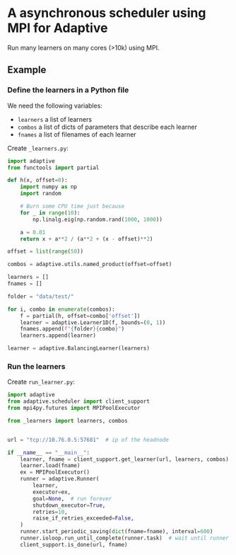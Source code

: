 # A asynchronous scheduler using MPI for Adaptive

Run many learners on many cores (>10k) using MPI.

## Example

### Define the learners in a Python file

We need the following variables:
* `learners` a list of learners
* `combos` a list of dicts of parameters that describe each learner
* `fnames` a list of filenames of each learner

Create `_learners.py`:
```python
import adaptive
from functools import partial

def h(x, offset=0):
    import numpy as np
    import random

    # Burn some CPU time just because
    for _ in range(10):
        np.linalg.eig(np.random.rand(1000, 1000))

    a = 0.01
    return x + a**2 / (a**2 + (x - offset)**2)

offset = list(range(50))

combos = adaptive.utils.named_product(offset=offset)

learners = []
fnames = []

folder = "data/test/"

for i, combo in enumerate(combos):
    f = partial(h, offset=combo['offset'])
    learner = adaptive.Learner1D(f, bounds=(0, 1))
    fnames.append(f"{folder}{combo}")
    learners.append(learner)

learner = adaptive.BalancingLearner(learners)
```

### Run the learners

Create `run_learner.py`:
```python
import adaptive
from adaptive.scheduler import client_support
from mpi4py.futures import MPIPoolExecutor

from _learners import learners, combos


url = "tcp://10.76.0.5:57681"  # ip of the headnode

if __name__ == "__main__":
    learner, fname = client_support.get_learner(url, learners, combos)
    learner.load(fname)
    ex = MPIPoolExecutor()
    runner = adaptive.Runner(
        learner,
        executor=ex,
        goal=None,  # run forever
        shutdown_executor=True,
        retries=10,
        raise_if_retries_exceeded=False,
    )
    runner.start_periodic_saving(dict(fname=fname), interval=600)
    runner.ioloop.run_until_complete(runner.task)  # wait until runner goal reached
    client_support.is_done(url, fname)
```
